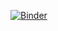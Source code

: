 [![Binder](https://mybinder.org/badge_logo.svg)](https://mybinder.org/v2/gh/JenniferLB/test_rstudio_to_biner/HEAD?urlpath=%2Fdoc%2Ftree%2Ftest.ipynb)
